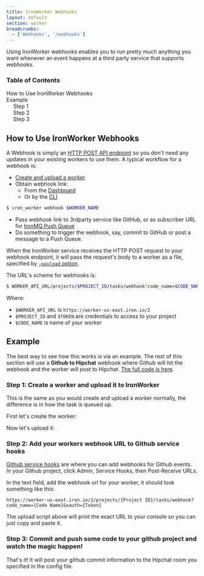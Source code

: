 ```yaml
---
title: IronWorker Webhooks
layout: default
section: worker
breadcrumbs:
  - ['Webhooks', '/webhooks']
---
```


Using IronWorker webhooks enables you to run pretty much anything you want whenever an event happens at a third
party service that supports webhooks.

<section id="toc">
  <h3>Table of Contents</h3>
  <ul>
    <li>
      <a href="#how_to_use_ironworker_webhooks">How to Use IronWorker Webhooks</a>
    </li>
    <li>
      <a href="#example">Example</a>
      <ul>
        <li><a href="#step_1_create_a_worker_and_upload_it_to_ironworker">Step 1</a></li>
        <li><a href="#step_2_add_your_workers_webhook_url_to_github_service_hooks">Step 2</a></li>
        <li><a href="#step_3_commit_and_push_some_code_to_your_github_project_and_watch_the_magic_happen">Step 3</a></li>
      </ul>
    </li>
  </ul>
</section>

<h2 id="how_to_use_ironworker_webhooks">How to Use IronWorker Webhooks</h2>

A Webhook is simply an [HTTP POST API endpoint](/worker/reference/api/#queue_a_task_from_a_webhook) so
you don't need any updates in your existing workers to use them. A typical workflow for a webhook is:

* [Create and upload a worker](/worker)
* Obtain webhook link:
  * From the [Dashboard](https://dash.iron.io)
  * Or by the [CLI](/worker/reference/cli)


```sh
$ iron_worker webhook $WORKER_NAME
```

* Pass webhook link to 3rdparty service like GitHub, or as subscriber URL for [IronMQ Push Queue](/mq/3/reference/push_queues)
* Do something to trigger the webhook, say, commit to GitHub or post a message to a Push Queue.

When the IronWorker service receives the HTTP POST request to your webhook endpoint,
it will pass the request's body to a worker as a file, specified by [`-payload` option](/worker/reference/payload).

The URL's scheme for webhooks is:


```sh
$ WORKER_API_URL/projects/$PROJECT_ID/tasks/webhook?code_name=$CODE_NAME&oauth=$TOKEN
```

Where:

* `$WORKER_API_URL` is `https://worker-us-east.iron.io/2`
* `$PROJECT_ID` and `$TOKEN` are credentials to access to your project
* `$CODE_NAME` is name of your worker

<h2 id="example">Example</h2>

The best way to see how this works is via an example. The rest of this section will use a **Github to Hipchat** webhook
where Github will hit the webhook and the worker will post to Hipchat. [The full code is here](https://github.com/iron-io/iron_worker_examples/tree/master/ruby_ng/github_to_hipchat_webhook_worker).

<h3 id="step_1_create_a_worker_and_upload_it_to_ironworker">Step 1: Create a worker and upload it to IronWorker</h3>

This is the same as you would create and upload a worker normally, the difference is in how the task
is queued up.

First let's create the worker:

<script src="https://gist.github.com/2308369.js?file=github_to_hipchat_webhook_worker.rb">---</script>

Now let's upload it:

<script src="https://gist.github.com/2308369.js?file=upload.rb">---</script>

<h3 id="step_2_add_your_workers_webhook_url_to_github_service_hooks">Step 2: Add your workers webhook URL to Github service hooks</h3>

[Github service hooks](http://help.github.com/post-receive-hooks/) are where you can add webhooks for Github events. In
your Github project, click Admin, Service Hooks, then Post-Receive URLs.

In the text field, add the webhook url for
your worker, it should look something like this:

    https://worker-us-east.iron.io/2/projects/{Project ID}/tasks/webhook?code_name={Code Name}&oauth={Token}

The upload script above will print the exact URL to your console so you can just copy and paste it.

<h3 id="step_3_commit_and_push_some_code_to_your_github_project_and_watch_the_magic_happen">Step 3: Commit and push some code to your github project and watch the magic happen!</h3>

That's it! It will post your github commit information to the Hipchat room you specified in the config file.
